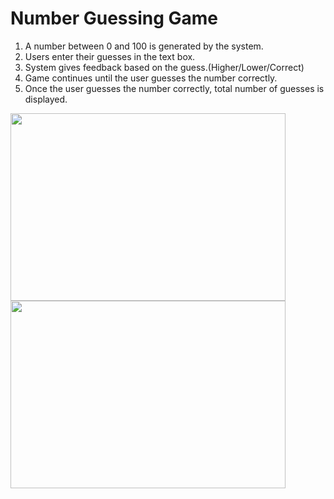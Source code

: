 # Number Guessing Game
1) A number between 0 and 100 is generated by the system.
2) Users enter their guesses in the text box.
3) System gives feedback based on the guess.(Higher/Lower/Correct)
4) Game continues until the user guesses the number correctly.
5) Once the user guesses the number correctly, total number of guesses is displayed.
<p align="left">
  <img width=440 height=300 src="https://user-images.githubusercontent.com/89043704/172737710-c22c5d73-6adb-44d6-8fe9-1ec9e597c873.png">
  <img width=440 height=300 src="https://user-images.githubusercontent.com/89043704/172737714-f92c9c71-1481-4199-b708-1313e4f9dd84.png">
</p>
